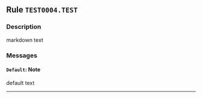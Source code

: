 ﻿## Rule `TEST0004.TEST`

### Description

markdown text

### Messages

#### `Default`: Note

default text

---

